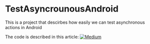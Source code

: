 # TestAsyncrounousAndroid
This is a project that descirbes how easily we can test asynchronous actions in Android

The code is described in this article:
[![Medium](https://img.shields.io/badge/Simple%20way%20to%20test%20asynchronous%20actions%20in%20Android%3A%20Service%2C%20AsyncTask%2C%20Thread%2C%20RxJava%20etc.-medium.com-blue.svg)](https://medium.com/@v.danylo/simple-way-to-test-asynchronous-actions-in-android-service-asynctask-thread-rxjava-etc-d43b0402e005)

